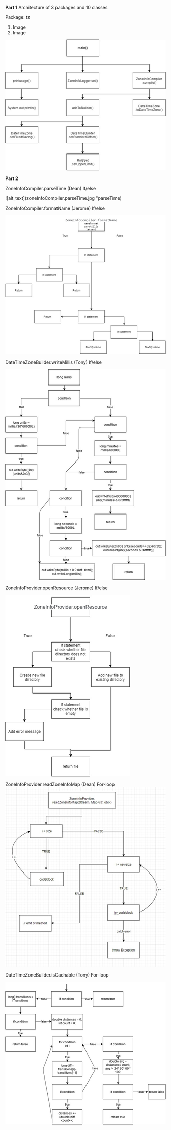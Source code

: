 **Part 1**
Architecture of 3 packages and 10 classes

Package: tz





1. Image
2. Image


![alt text](Assignment1_CallGraph.jpg "call graph")




**Part 2**

ZoneInfoCompiler.parseTime (Dean)
If/else

![alt_text](zoneInfoCompiler.parseTime.jpg "parseTime)


ZoneInfoCompiler.formatName (Jerome)
If/else

![alt text](Method1_formatName.jpg "call graph")


DateTimeZoneBuilder.writeMillis (Tony)
If/else

![alt text](DateTimeZoneBuilder.writeMillis.jpg "writeMillis Graph")


ZoneInfoProvider.openResource (Jerome)
If/else

![alt text](Method2_openResource.jpg "call graph")


ZoneInfoProvider.readZoneInfoMap (Dean)
For-loop
![alt_text](ZoneInfoProvider.readZoneInfoMap().jpg "readZoneInfoMap")

DateTimeZoneBuilder.isCachable (Tony)
For-loop

![alt text](DateTimeZoneBuilder.isCachable.jpg "isCachable Graph")




